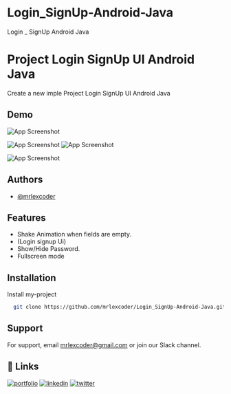 # Login_SignUp-Android-Java
Login _ SignUp Android Java

# Project Login SignUp UI Android Java


Create a new imple Project Login SignUp UI Android Java 



## Demo

![App Screenshot](https://blogger.googleusercontent.com/img/b/R29vZ2xl/AVvXsEjoyHPq4kexMzzc6rXiAT-RwZwkzx0n1vyh6apsJR1zMnNvVpxWroGlODWL7_LyyMpb6PNEi54JvspRy5Z8VLry9hyzS9qEHuWYs9l8qth-hBjhdW4IhHSmZu1a8M7j5wCWLQBgSFyMNP0qg7jfNVMySTj0VptVTTTxIKt3slb5QHXf7DKjLWtN1v-OtA/s1920/Screenshot%20(3).png)

![App Screenshot](https://blogger.googleusercontent.com/img/b/R29vZ2xl/AVvXsEgES5JYZ48e1fiX56ZvGhyc5LsK_77RzxG95jVp4-pRGys7gMsT3gvclHj3aXH_x9TPjx0MUjfWA5JlQbJbDFf2kwS_8jOcrTkKYlsxz2roW5u5uJFx8axHVvOPGECdA1sFgXRaDbbX2kjX55yX1nbioZhzuMdiVHyk4j9BoaqyDMfkebpc-BsQlXgLzA/s1170/login_UI.jpg)
![App Screenshot](https://blogger.googleusercontent.com/img/b/R29vZ2xl/AVvXsEjdpVIM9BO8aIGmfCVmphnmSzAIQ-5BoCh_-2ORJX2jVWOMdYq850Tjym2ooczQ08oDmcnqpgU8kLn_6fJsI1Scq4mzw8SVT08hYdFIa-VYPdH7_x9o44pHzANqYagiJCYCoDZwbHmyDRWlO1Zph0rXTvkmWvwJ1-yBQX_57MbANW-xTezDuN9VshtCMA/s1170/signup.jpg)

![App Screenshot](https://blogger.googleusercontent.com/img/b/R29vZ2xl/AVvXsEhUYUFGYODq12qXGnrRXbZsohkY5Ul7rc9nbrIDhkwtXhIxU01a1DnyJ7wghBuj5bMRigurLMPmMm0QzHbDNYHLibwsZ5eG1A3MovydR8SFITdOgS07KGvQzvK9vklq45bFb5tUJ9tNuYr15BMeS1NjrAyxZEoDzABZfqBKQC2ppi8Y3N85xYDaKfrcXg/s1170/signup-1.jpg)






## Authors

- [@mrlexcoder](https://www.github.com/mrlexcoder)


## Features

- Shake Animation when fields are empty.
- (Login signup Ui)
- Show/Hide Password.
- Fullscreen mode


## Installation

Install my-project

```bash
  git clone https://github.com/mrlexcoder/Login_SignUp-Android-Java.git
```
    
## Support

For support, email mrlexcoder@gmail.com or join our Slack channel.


## 🔗 Links
[![portfolio](https://img.shields.io/badge/my_portfolio-000?style=for-the-badge&logo=ko-fi&logoColor=white)](https://katherineoelsner.com/)
[![linkedin](https://img.shields.io/badge/linkedin-0A66C2?style=for-the-badge&logo=linkedin&logoColor=white)](https://www.linkedin.com/in/amit-kumar-4333641a6)
[![twitter](https://img.shields.io/badge/twitter-1DA1F2?style=for-the-badge&logo=twitter&logoColor=white)](https://twitter.com/mrlex_coder?t=gQtcw7UI_uBj6F9j7qmJ2Q&s=09)
